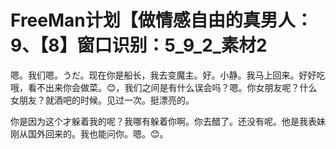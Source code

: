 # FreeMan计划【做情感自由的真男人：9、【8】窗口识别：5_9_2_素材2

嗯。我们嗯。うだ。现在你是船长，我去变魔主。好。小静。我马上回来。好好吃哦，看不出来你会做菜。😊，我们之间是有什么误会吗？嗯。你女朋友呢？什么女朋友？就酒吧的时候。见过一次。挺漂亮的。

你是因为这个才躲着我的呢？我哪有躲着你啊。你去醋了。还没有呢。他是我表妹刚从国外回来的。我也能问你。嗯。😊。

